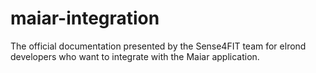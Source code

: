 # maiar-integration
The official documentation presented by the Sense4FIT team for elrond developers who want to integrate with the Maiar application.
